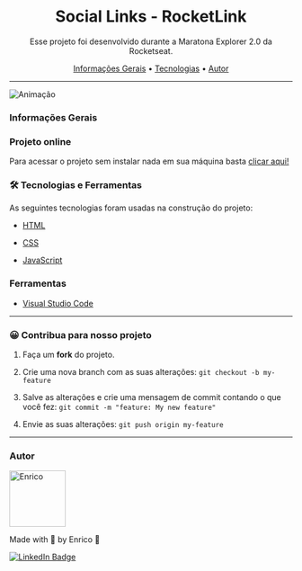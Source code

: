 <h1 align="center">Social Links - RocketLink</h1>

<p align="center">Esse projeto foi desenvolvido durante a Maratona Explorer 2.0 da Rocketseat.</p>

<p align="center">
 <a href="#informações-gerais">Informações Gerais</a> •
 <a href="#-tecnologias-e-ferramentas">Tecnologias</a> •
 <a href="#autor">Autor</a>
</p>

---

![Animação](https://user-images.githubusercontent.com/73853747/177866716-00b86348-4ce9-4374-8f5d-62f3a952e0d8.gif)

### Informações Gerais

### Projeto online

Para acessar o projeto sem instalar nada em sua máquina basta [clicar aqui!](https://enricofs.github.io/rocketlinks/)

### 🛠 Tecnologias e Ferramentas

As seguintes tecnologias foram usadas na construção do projeto:

- [HTML](https://developer.mozilla.org/pt-BR/docs/Web/HTML)

- [CSS](https://developer.mozilla.org/pt-BR/docs/Web/CSS)

- [JavaScript](https://developer.mozilla.org/pt-BR/docs/Web/JavaScript)

### Ferramentas

- [Visual Studio Code](https://code.visualstudio.com/)

---

### 😀 Contribua para nosso projeto

1. Faça um **fork** do projeto.

2. Crie uma nova branch com as suas alterações: `git checkout -b my-feature`

3. Salve as alterações e crie uma mensagem de commit contando o que você fez: `git commit -m "feature: My new feature"`

4. Envie as suas alterações: `git push origin my-feature`

---

### Autor

<img alt="Enrico" title="Enrico" src="https://avatars.githubusercontent.com/u/73853747?v=4" height="100" width="100" />

Made with 💖 by Enrico 👋

[![LinkedIn Badge](https://img.shields.io/badge/-Enrico%20Ferreira%20dos%20Santos-blue?style=flat-square&logo=Linkedin&logoColor=white&link=https://www.linkedin.com/in/enrico-ferreira-dos-santos/)](https://www.linkedin.com/in/enrico-ferreira-dos-santos/)
